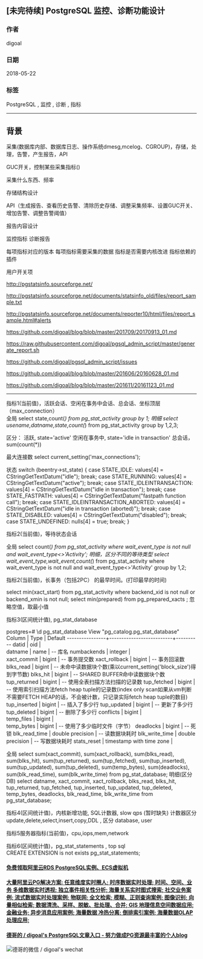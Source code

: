 ## [未完待续] PostgreSQL 监控、诊断功能设计
                                                         
### 作者                                                         
digoal                                                         
                                                         
### 日期                                                         
2018-05-22                                                       
                                                         
### 标签                                                         
PostgreSQL , 监控 , 诊断 , 指标  
                                                         
----                                                         
                                                         
## 背景 

采集(数据库内部、数据库日志、操作系统dmesg,mcelog、CGROUP)，存储，处理，告警，产生报告，API

GUC开关，控制某些采集指标()

采集什么东西、频率

存储结构设计

API（生成报告、查看历史告警、清除历史存储、调整采集频率、设置GUC开关、增加告警、调整告警阈值）

报告内容设计



监控指标
诊断报告

每项指标对应的版本
每项指标需要采集的数据
指标是否需要内核改进
指标依赖的插件

用户开关项

http://pgstatsinfo.sourceforge.net/

http://pgstatsinfo.sourceforge.net/documents/statsinfo_old/files/report_sample.txt

http://pgstatsinfo.sourceforge.net/documents/reporter10/html/files/report_sample.html#alerts

https://github.com/digoal/blog/blob/master/201709/20170913_01.md

https://raw.githubusercontent.com/digoal/pgsql_admin_script/master/generate_report.sh

https://github.com/digoal/pgsql_admin_script/issues

https://github.com/digoal/blog/blob/master/201606/20160628_01.md

https://github.com/digoal/blog/blob/master/201611/20161123_01.md





--------------
指标1(当前值)，活跃会话、空闲在事务中会话、总会话、坐标顶层（max_connection）   
全局
select state,count(*) from pg_stat_activity group by 1;
明细
select usename,datname,state,count(*) from pg_stat_activity group by 1,2,3;

区分：
活跃, state='active'
空闲在事务中, state='idle in transaction'
总会话，sum(count(*))

最大连接数
select current_setting('max_connections');


状态
                        switch (beentry->st_state)
                        {
                                case STATE_IDLE:
                                        values[4] = CStringGetTextDatum("idle");
                                        break;
                                case STATE_RUNNING:
                                        values[4] = CStringGetTextDatum("active");
                                        break;
                                case STATE_IDLEINTRANSACTION:
                                        values[4] = CStringGetTextDatum("idle in transaction");
                                        break;
                                case STATE_FASTPATH:
                                        values[4] = CStringGetTextDatum("fastpath function call");
                                        break;
                                case STATE_IDLEINTRANSACTION_ABORTED:
                                        values[4] = CStringGetTextDatum("idle in transaction (aborted)");
                                        break;
                                case STATE_DISABLED:
                                        values[4] = CStringGetTextDatum("disabled");
                                        break;
                                case STATE_UNDEFINED:
                                        nulls[4] = true;
                                        break;
                        }


指标2(当前值)，等待状态会话

全局
select count(*) from pg_stat_activity where wait_event_type is not null and wait_event_type<>'Activity';
明细，区分不同的等待类型
select wait_event_type,wait_event,count(*) from pg_stat_activity where wait_event_type is not null and wait_event_type<>'Activity' group by 1,2;

指标2(当前值)，长事务（包括2PC） 的最早时间。(打印最早的时间)   

select min(xact_start) from pg_stat_activity where backend_xid is not null or backend_xmin is not null;
select min(prepared) from pg_prepared_xacts ;
忽略空值，取最小值


指标3(区间统计值), pg_stat_database   

postgres=# \d pg_stat_database
                     View "pg_catalog.pg_stat_database"
     Column     |           Type           |  Default 
----------------+--------------------------+----------
 datid          | oid                      |  
 datname        | name                     |  -- 库名
 numbackends    | integer                  |  
 xact_commit    | bigint                   |  -- 事务提交数
 xact_rollback  | bigint                   |  -- 事务回滚数
 blks_read      | bigint                   |  -- 未命中读数据块个数(乘以current_setting('block_size')得到字节数)
 blks_hit       | bigint                   |  -- SHARED BUFFER命中读数据块个数
 tup_returned   | bigint                   |  -- 使用全表扫描方法扫描的记录数
 tup_fetched    | bigint                   |  -- 使用索引扫描方法fetch heap tuple的记录数(index only scan如果从vm判断不需要FETCH HEAP的话，不会被计数，只记录实际fetch heap tuple的数目)
 tup_inserted   | bigint                   |  -- 插入了多少行
 tup_updated    | bigint                   |  -- 更新了多少行
 tup_deleted    | bigint                   |  -- 删除了多少行
 conflicts      | bigint                   |  
 temp_files     | bigint                   |  
 temp_bytes     | bigint                   |  -- 使用了多少临时文件（字节）
 deadlocks      | bigint                   |  -- 死锁
 blk_read_time  | double precision         |  -- 读数据块耗时
 blk_write_time | double precision         |  -- 写数据块耗时
 stats_reset    | timestamp with time zone |  

全局
select 
sum(xact_commit), sum(xact_rollback), 
sum(blks_read), sum(blks_hit), 
sum(tup_returned), sum(tup_fetched), 
sum(tup_inserted), sum(tup_updated), sum(tup_deleted), 
sum(temp_bytes),
sum(deadlocks),
sum(blk_read_time), sum(blk_write_time)
from pg_stat_database;
明细(区分DB)
select 
datname,
xact_commit, xact_rollback, 
blks_read, blks_hit, 
tup_returned, tup_fetched, 
tup_inserted, tup_updated, tup_deleted, 
temp_bytes,
deadlocks,
blk_read_time, blk_write_time
from pg_stat_database;

指标4(区间统计值)，内核新增功能, SQL计数器, slow qps  (暂时缺失)     计数器区分update,delete,select,insert,copy,DDL ,  区分 database, user 

指标5服务器指标(当前值)，cpu,iops,mem,network     

指标6(区间统计值)，pg_stat_statements  , top sql   
CREATE EXTENSION is not exists pg_stat_statements;  

  
  
  
  
  
  
  
  
  
  
  
  
  
  
  
  
  
  
  
  
  
  
  
  
  
  
  
  
  
  
  
  
  
  
  
  
  
#### [免费领取阿里云RDS PostgreSQL实例、ECS虚拟机](https://www.aliyun.com/database/postgresqlactivity "57258f76c37864c6e6d23383d05714ea")
  
  
#### [大量阿里云PG解决方案: 任意维度实时圈人; 时序数据实时处理; 时间、空间、业务 多维数据实时透视; 独立事件相关性分析; 海量关系实时图式搜索; 社交业务案例; 流式数据实时处理案例; 物联网; 全文检索; 模糊、正则查询案例; 图像识别; 向量相似检索; 数据清洗、采样、脱敏、批处理、合并; GIS 地理信息空间数据应用; 金融业务; 异步消息应用案例; 海量数据 冷热分离; 倒排索引案例; 海量数据OLAP处理应用;](https://yq.aliyun.com/topic/118 "40cff096e9ed7122c512b35d8561d9c8")
  
  
#### [德哥的 / digoal's PostgreSQL文章入口 - 努力做成PG资源最丰富的个人blog](https://github.com/digoal/blog/blob/master/README.md "22709685feb7cab07d30f30387f0a9ae")
  
  
![德哥的微信 / digoal's wechat](../pic/digoal_weixin.jpg "f7ad92eeba24523fd47a6e1a0e691b59")
  
